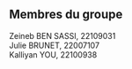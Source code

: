 
## Membres du groupe

Zeineb BEN SASSI, 22109031  
Julie BRUNET, 22007107  
Kalliyan YOU, 22100938
